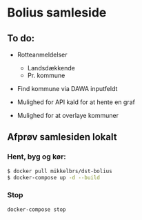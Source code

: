 # Bolius samleside



## To do:
- Rotteanmeldelser
    - Landsdækkende
    - Pr. kommune 

- Find kommune via DAWA inputfeldt
- Mulighed for API kald for at hente en graf
- Mulighed for at overlaye kommuner

## Afprøv samlesiden lokalt

### Hent, byg og kør:
```bash
$ docker pull mikkelbrs/dst-bolius
$ docker-compose up -d --build  
```

### Stop
```bash
docker-compose stop
```
